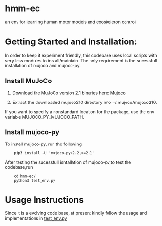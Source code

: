 # hmm-ec
an env for learning human motor models and exoskeleton control

# Getting Started and Installation:

In order to keep it experiment friendly, this codebase uses local scripts with very less modules to install/maintain. The only requirement is the sucessfull installation of mujoco and mujoco-py.

## Install MuJoCo

1. Download the MuJoCo version 2.1 binaries here: [Mujoco](https://mujoco.org/download).

2. Extract the downloaded mujoco210 directory into ~/.mujoco/mujoco210.

If you want to specify a nonstandard location for the package, use the env variable MUJOCO_PY_MUJOCO_PATH.

## Install mujoco-py

To install mujoco-py, run the following

        pip3 install -U 'mujoco-py<2.2,>=2.1'


After testing the sucessfull isntallation of mujoco-py,to test the codebase,run

        cd hmm-ec/
        python3 test_env.py

# Usage Instructions

Since it is a evolving code base, at present kindly follow the usage and implementations in [test_env.py](./test_env.py)

